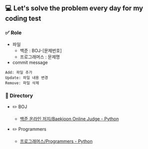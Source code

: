 ## 💻 Let's solve the problem every day for my coding test

### ✅ Role

- 파일
    - 백준 : BOJ-[문제번호]
    - 프로그래머스 : 문제명
- commit message

```
Add: 파일 추가
Update: 파일 내용 변경
Remove: 파일 삭제
```

### 📂 Directory

- :pencil2: BOJ

    - [백준 온라인 저지/Baekjoon Online Judge - Python](https://github.com/m1nnh/Problem-Solving/tree/master/BOJ)

- :pencil2: Programmers

    - [프로그래머스/Programmers - Python](https://github.com/m1nnh/Problem-Solving/tree/master/Programmers)

